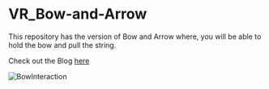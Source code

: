 # VR_Bow-and-Arrow

This repository has the version of Bow and Arrow where, you will be able to hold the bow and pull the string.

Check out the Blog [here](https://blog.immersive-insiders.com/bow-and-arrow-in-vr-part2/)

![BowInteraction](https://user-images.githubusercontent.com/94760299/148020775-f3b993c9-155d-4f75-b428-5d3c35608eb7.gif)
